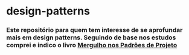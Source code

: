 # design-patterns

### Este repositório para quem tem interesse de se aprofundar mais em design patterns. Seguindo de base nos estudos comprei e indico o livro [Mergulho nos Padrões de Projeto](https://refactoring.guru/pt-br)



